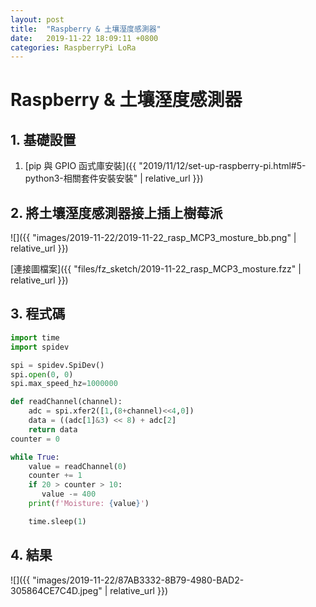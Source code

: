 ```yaml
---
layout: post
title:  "Raspberry & 土壤溼度感測器"
date:   2019-11-22 18:09:11 +0800
categories: RaspberryPi LoRa
---
```


# Raspberry & 土壤溼度感測器

## 1. 基礎設置
1. [pip 與 GPIO 函式庫安裝]({{ "2019/11/12/set-up-raspberry-pi.html#5-python3-相關套件安裝安裝" | relative_url }})

## 2. 將土壤溼度感測器接上插上樹莓派

![]({{ "images/2019-11-22/2019-11-22_rasp_MCP3_mosture_bb.png" | relative_url }})   

[連接圖檔案]({{ "files/fz_sketch/2019-11-22_rasp_MCP3_mosture.fzz" | relative_url }})   
<!--[元件位置]({{ "files/fz_part/.fzpz" | relative_url }})-->

## 3. 程式碼
```python
import time
import spidev

spi = spidev.SpiDev()
spi.open(0, 0)
spi.max_speed_hz=1000000

def readChannel(channel):
    adc = spi.xfer2([1,(8+channel)<<4,0])
    data = ((adc[1]&3) << 8) + adc[2]
    return data
counter = 0

while True:
    value = readChannel(0)
    counter += 1
    if 20 > counter > 10:
       value -= 400 
    print(f'Moisture: {value}')

    time.sleep(1)

```

## 4. 結果

![]({{ "images/2019-11-22/87AB3332-8B79-4980-BAD2-305864CE7C4D.jpeg" | relative_url }})   
